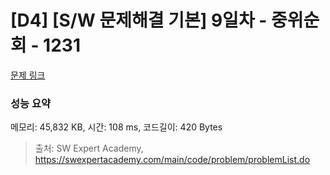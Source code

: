 # [D4] [S/W 문제해결 기본] 9일차 - 중위순회 - 1231 

[문제 링크](https://swexpertacademy.com/main/code/problem/problemDetail.do?contestProbId=AV140YnqAIECFAYD) 

### 성능 요약

메모리: 45,832 KB, 시간: 108 ms, 코드길이: 420 Bytes



> 출처: SW Expert Academy, https://swexpertacademy.com/main/code/problem/problemList.do